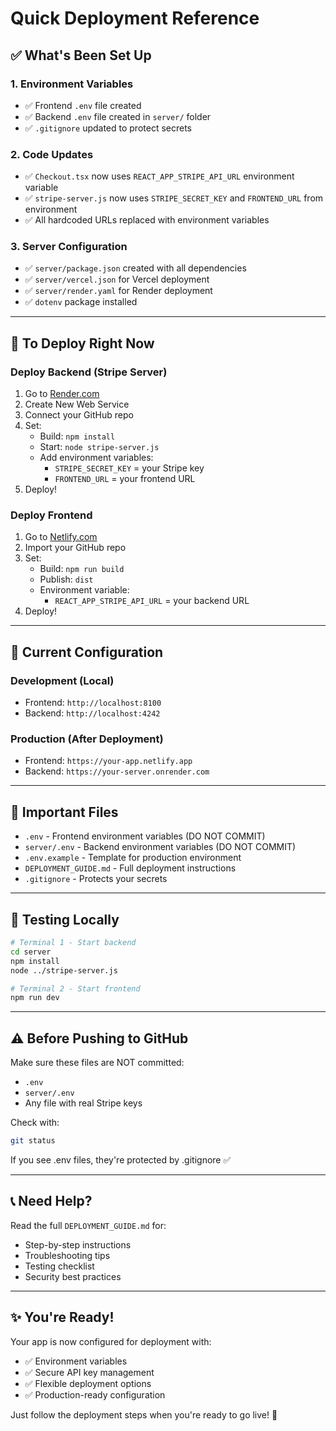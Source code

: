 # Quick Deployment Reference

## ✅ What's Been Set Up

### 1. Environment Variables

- ✅ Frontend `.env` file created
- ✅ Backend `.env` file created in `server/` folder
- ✅ `.gitignore` updated to protect secrets

### 2. Code Updates

- ✅ `Checkout.tsx` now uses `REACT_APP_STRIPE_API_URL` environment variable
- ✅ `stripe-server.js` now uses `STRIPE_SECRET_KEY` and `FRONTEND_URL` from environment
- ✅ All hardcoded URLs replaced with environment variables

### 3. Server Configuration

- ✅ `server/package.json` created with all dependencies
- ✅ `server/vercel.json` for Vercel deployment
- ✅ `server/render.yaml` for Render deployment
- ✅ `dotenv` package installed

---

## 🚀 To Deploy Right Now

### Deploy Backend (Stripe Server)

1. Go to [Render.com](https://render.com)
2. Create New Web Service
3. Connect your GitHub repo
4. Set:
   - Build: `npm install`
   - Start: `node stripe-server.js`
   - Add environment variables:
     - `STRIPE_SECRET_KEY` = your Stripe key
     - `FRONTEND_URL` = your frontend URL
5. Deploy!

### Deploy Frontend

1. Go to [Netlify.com](https://netlify.com)
2. Import your GitHub repo
3. Set:
   - Build: `npm run build`
   - Publish: `dist`
   - Environment variable:
     - `REACT_APP_STRIPE_API_URL` = your backend URL
4. Deploy!

---

## 📝 Current Configuration

### Development (Local)

- Frontend: `http://localhost:8100`
- Backend: `http://localhost:4242`

### Production (After Deployment)

- Frontend: `https://your-app.netlify.app`
- Backend: `https://your-server.onrender.com`

---

## 🔑 Important Files

- `.env` - Frontend environment variables (DO NOT COMMIT)
- `server/.env` - Backend environment variables (DO NOT COMMIT)
- `.env.example` - Template for production environment
- `DEPLOYMENT_GUIDE.md` - Full deployment instructions
- `.gitignore` - Protects your secrets

---

## 🧪 Testing Locally

```bash
# Terminal 1 - Start backend
cd server
npm install
node ../stripe-server.js

# Terminal 2 - Start frontend
npm run dev
```

---

## ⚠️ Before Pushing to GitHub

Make sure these files are NOT committed:

- `.env`
- `server/.env`
- Any file with real Stripe keys

Check with:

```bash
git status
```

If you see .env files, they're protected by .gitignore ✅

---

## 📞 Need Help?

Read the full `DEPLOYMENT_GUIDE.md` for:

- Step-by-step instructions
- Troubleshooting tips
- Testing checklist
- Security best practices

---

## ✨ You're Ready!

Your app is now configured for deployment with:

- ✅ Environment variables
- ✅ Secure API key management
- ✅ Flexible deployment options
- ✅ Production-ready configuration

Just follow the deployment steps when you're ready to go live! 🎉
